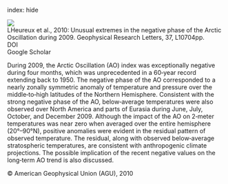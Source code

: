 index: hide

<div class="Citation">
    <div class="Citation-thumb CitationThumb-linked"  data-href="https://doi.org/10.1029/2010gl043338">
      <img src="https://static.claimspace.cloud/climate-study-static/refs/thumbs/10/LHeureux_et_al_2010-thumb.png" />
    </div>

  <div class="Citation-body">
    <div class="Citation-text">LHeureux et al., 2010: Unusual extremes in the negative phase of the Arctic Oscillation during 2009. <span class="Article-journal">Geophysical Research Letters, </span><span class="Article-volume">37, </span>L10704pp.</div>
    <div class="Citation-links">
      <div class="CitationLink" data-href="https://doi.org/10.1029/2010gl043338">
        <div class="CitationLink-icon CitationLink-Doi"></div>
        <div class="CitationLink-text">DOI</div>
      </div>
      <div class="CitationLink" data-href="https://scholar.google.com/scholar?q=10.1029/2010gl043338">
        <div class="CitationLink-icon CitationLink-Scholar"></div>
        <div class="CitationLink-text">Google Scholar</div>
      </div>
    </div>
  </div>
</div>

During 2009, the Arctic Oscillation (AO) index was exceptionally negative during four months, which was unprecedented in a 60‐year record extending back to 1950. The negative phase of the AO corresponded to a nearly zonally symmetric anomaly of temperature and pressure over the middle‐to‐high latitudes of the Northern Hemisphere. Consistent with the strong negative phase of the AO, below‐average temperatures were also observed over North America and parts of Eurasia during June, July, October, and December 2009. Although the impact of the AO on 2‐meter temperatures was near zero when averaged over the entire hemisphere (20°–90°N), positive anomalies were evident in the residual pattern of observed temperature. The residual, along with observed below‐average stratospheric temperatures, are consistent with anthropogenic climate projections. The possible implication of the recent negative values on the long‐term AO trend is also discussed.

<div class="Citation-copy">
&copy; American Geophysical Union (AGU), 2010
</div>